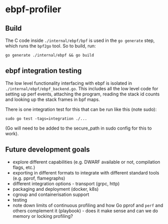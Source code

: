 # ebpf-profiler

## Build

The C code inside `./internal/ebpf/bpf` is used in the `go generate` step, which runs the `bpf2go` tool. So to build, run:
```
go generate ./internal/ebpf && go build
```

## ebpf integration testing

The low level functionality interfacing with ebpf is isolated in `./internal/ebpf/ebpf_backend.go`. This includes all the low level code for setting up perf events, attaching the program, reading the stack id counts and looking up the stack frames in bpf maps.

There is one integration test for this that can be run like this (note sudo):
```
sudo go test -tags=integration ./...
```
(Go will need to be added to the secure_path in sudo config for this to work).

## Future development goals
- explore different capabilities (e.g. DWARF available or not, compilation flags, etc.)
- exporting in different formats to integrate with different standard tools (e.g. pprof, flamegraphs) 
- different integration options - transport (grpc, http)
- packaging and deployment (docker, k8s)
- cgroup and containerisation support
- testing
- note down limits of continuous profiling and how Go pprof and `perf` and others complement it (playbook) - does it make sense and can we do memory or locking profiling?
